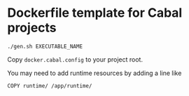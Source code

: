 # Dockerfile template for Cabal projects

```
./gen.sh EXECUTABLE_NAME
```

Copy `docker.cabal.config` to your project root.

You may need to add runtime resources by adding a line like

```
COPY runtime/ /app/runtime/
```